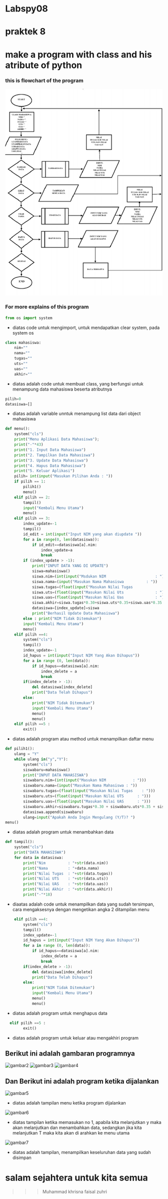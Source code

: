 # Labspy08
# praktek 8
# make a program with class and his atribute of python
### this is flowchart of the program 
![gambar1](ss/fc.jpg)
### For more explains of this program   
```python
from os import system
```
- diatas code untuk mengimport, untuk mendapatkan clear system, pada system os
```python
class mahasiswa:   
    nim=""
    nama=""
    tugas=""
    uts=""
    uas=""
    akhir=""
```
- diatas adalah code untuk membuat class, yang berfungsi untuk menampung data mahasiswa beserta atributnya

```python
pilih=0
datasiswa=[]
```
- diatas adalah variable unntuk menampung list data dari object mahasiswa

```python
def menu():
    system("cls")
    print("Menu Aplikasi Data Mahasiswa");
    print("-"*43)
    print("1. Input Data Mahasiswa")
    print("2. Tampilkan Data Mahasiswa")
    print("3. Update Data Mahasiswa")
    print("4. Hapus Data Mahasiswa")
    print("5. Keluar Aplikasi")
    pilih= int(input("Masukan Pilihan Anda : "))
    if pilih == 1:
        pilih1()
        menu()
    elif pilih == 2:
        tampil()
        input("Kembali Menu Utama")
        menu()
    elif pilih == 3:
        index_update=-1
        tampil()
        id_edit = int(input("Input NIM yang akan diupdate "))
        for a in range(0, len(datasiswa)):
            if id_edit==datasiswa[a].nim:
                index_update=a
                break
        if (index_update > -1):
            print("INPUT DATA YANG DI UPDATE")
            siswa=mahasiswa()
            siswa.nim=(int(input("Msdukan NIM                      : ")))
            siswa.nama=(input("Masukan Nama Mahasiswa          : "))
            siswa.tugas=(float(input("Masukan Nilai Tugas              : ")))
            siswa.uts=(float(input("Masukan Nilai Uts              : ")))
            siswa.uas=(float(input("Masukan Nilai Uas              : ")))
            siswa.akhir=siswa.tugas*0.30+siswa.uts*0.35+siswa.uas*0.35
            datasiswa=[index_update]=siswa
            print("Berhasil Update Data Mahasiswa")
        else : print("NIM Tidak Ditemukan")
        input("Kembali Menu Utama")
        menu()
    elif pilih ==4:
        system("cls")
        tampil()
        index_update=-1
        id_hapus = int(input("Input NIM Yang Akan Dihapus"))
        for a in range (0, len(data)):
            if id_hapus==datasiswa[a].nim:
                index_delete = a
                break
        if(index_delete > -1):
            del datasiswa[index_delete]
            print("Data Telah Dihapus")
        else: 
            print("NIM Tidak Ditemukan")
            input("Kembali Menu Utama")
            menu()
            menu()
    elif pilih ==5 :
        exit()
```
- diatas adalah program atau method untuk menampilkan daftar menu 
```python
def pilih1():
    ulang = "Y"
    while ulang in("y","Y"):
        system("cls")
        siswabaru=mahasiswa()
        print("INPUT DATA MAHASISWA")
        siswabaru.nim=(int(input("Masukan NIM            : ")))
        siswabaru.nama=(input("Masukan Nama Mahasiswa : "))
        siswabaru.tugas=(float(input("Masukan Nilai Tugas    : ")))
        siswabaru.uts=(float(input("Masukan Nilai UTS      : ")))
        siswabaru.uas=(float(input("Masukan Nilai UAS      : ")))
        siswabaru.akhir=siswabaru.tugas*0.30 + siswabaru.uts*0.35 + siswabaru.uas*0.35
        datasiswa.append(siswabaru)
        ulang=input("Apakah Anda Ingin Mengulang (Y/T)? ")
menu()
```
- diatas adalah program untuk menambahkan data

```python
def tampil():
    system("cls")
    print("DATA MAHASISWA")
    for data in datasiswa:
        print("Nim          : "+str(data.nim)) 
        print("Nama         : "+data.nama)
        print("Nilai Tugas  : "+str(data.tugas))
        print("Nilai UTS    : "+str(data.uts))
        print("Nilai UAS    : "+str(data.uas))
        print("Nilai Akhir  : "+str(data.akhir))
        print("-"*18)
```
- diaatas adalah code untuk menampilkan data yang sudah tersimpan, cara mengaksesnya dengan mengetikan angka 2 ditampilan menu

```python
    elif pilih ==4:
        system("cls")
        tampil()
        index_update=-1
        id_hapus = int(input("Input NIM Yang Akan Dihapus"))
        for a in range (0, len(data)):
            if id_hapus==datasiswa[a].nim:
                index_delete = a
                break
        if(index_delete > -1):
            del datasiswa[index_delete]
            print("Data Telah Dihapus")
        else: 
            print("NIM Tidak Ditemukan")
            input("Kembali Menu Utama")
            menu()
            menu()
```
- diatas adalah program untuk menghapus data 
```python
  elif pilih ==5 :
        exit()
```
- diatas adalah program untuk keluar atau mengakhiri program

## Berikut ini adalah gambaran programnya

![gambar2](ss/s4.png)
![gambar3](ss/s5.png)
![gambar4](ss/s6.png)

## Dan Berikut ini adalah program ketika dijalankan

![gambar5](ss/s1.png)
- diatas adalah tampilan menu ketika program dijalankan

![gambar6](ss/s2.png)
- diatas tampilan ketika memasukan no 1, apabila kita melanjutkan y maka akan melanjutkan dan menambahkan data, sedangkan jika kita melanjutkan T maka kita akan di arahkan ke menu utama

![gambar7](ss/s3.png)
- diatas adalah tampilan, menampilkan keseluruhan data yang sudah disimpan

# salam sejahtera untuk kita semua 
>>> Muhammad khrisna faisal zuhri
